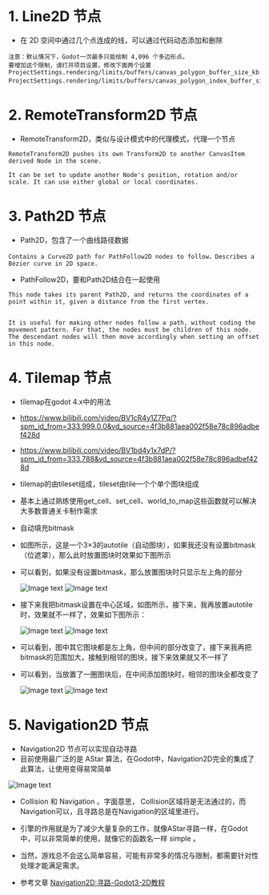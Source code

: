 # 1. Line2D 节点

- 在 2D 空间中通过几个点连成的线，可以通过代码动态添加和删除

```
注意：默认情况下，Godot一次最多只能绘制 4,096 个多边形点。
要增加这个限制，请打开项目设置，修改下面两个设置
ProjectSettings.rendering/limits/buffers/canvas_polygon_buffer_size_kb 
ProjectSettings.rendering/limits/buffers/canvas_polygon_index_buffer_size_kb。
```

# 2. RemoteTransform2D 节点

- RemoteTransform2D，类似与设计模式中的代理模式，代理一个节点

```
RemoteTransform2D pushes its own Transform2D to another CanvasItem derived Node in the scene.

It can be set to update another Node's position, rotation and/or scale. It can use either global or local coordinates.
```

# 3. Path2D 节点

- Path2D，包含了一个曲线路径数据

```
Contains a Curve2D path for PathFollow2D nodes to follow，Describes a Bézier curve in 2D space.
```

- PathFollow2D，要和Path2D结合在一起使用

```
This node takes its parent Path2D, and returns the coordinates of a point within it, given a distance from the first vertex.


It is useful for making other nodes follow a path, without coding the movement pattern. For that, the nodes must be children of this node.
The descendant nodes will then move accordingly when setting an offset in this node.
```

# 4. Tilemap 节点

- tilemap在godot 4.x中的用法
- https://www.bilibili.com/video/BV1cR4y1Z7Pq/?spm_id_from=333.999.0.0&vd_source=4f3b881aea002f58e78c896adbef428d
- https://www.bilibili.com/video/BV1bd4y1x7dP/?spm_id_from=333.788&vd_source=4f3b881aea002f58e78c896adbef428d


- tilemap的由tileset组成，tileset由tile一个个单个图块组成

- 基本上通过熟练使用get_cell、set_cell、world_to_map这些函数就可以解决大多数普通关卡制作需求

- 自动填充bitmask
- 如图所示，这是一个3×3的autotile（自动图块），如果我还没有设置bitmask（位遮罩），那么此时放置图块时效果如下图所示
- 可以看到，如果没有设置bitmask，那么放置图块时只显示左上角的部分

  ![Image text](image/path1.jpg)
  ![Image text](image/path2.gif)

- 接下来我把bitmask设置在中心区域，如图所示，接下来，我再放置autotile时，效果就不一样了，效果如下图所示：

  ![Image text](image/path3.jpg)
  ![Image text](image/path4.gif)

- 可以看到，图中其它图块都是左上角，但中间的部分改变了，接下来我再把bitmask的范围加大，接触到相邻的图块，接下来效果就又不一样了
- 可以看到，当放置了一圈图块后，在中间添加图块时，相邻的图块全都改变了

  ![Image text](image/path5.jpg)
  ![Image text](image/path6.gif)

# 5. Navigation2D 节点

- Navigation2D 节点可以实现自动寻路
- 目前使用最广泛的是 AStar 算法，在Godot中，Navigation2D完全的集成了此算法，让使用变得易常简单

![Image text](image/path7.gif)

- Collision 和 Navigation 。字面意思， Collision区域将是无法通过的，而Navigation可以，且寻路总是在Navigation的区域里进行。

- 引擎的作用就是为了减少大量复杂的工作，就像AStar寻路一样，在Godot中，可以非常简单的使用，就像它的函数名一样 simple 。

- 当然，游戏总不会这么简单容易，可能有非常多的情况与限制，都需要针对性处理才能满足需求。

- 参考文章 [Navigation2D:寻路-Godot3-2D教程](https://zhuanlan.zhihu.com/p/356255064)